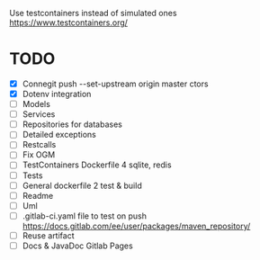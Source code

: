 

Use testcontainers instead of simulated ones
https://www.testcontainers.org/

# TODO
- [x] Connegit push --set-upstream origin master
ctors
- [x] Dotenv integration
- [ ] Models
- [ ] Services
- [ ] Repositories for databases
- [ ] Detailed exceptions
- [ ] Restcalls
- [ ] Fix OGM
- [ ] TestContainers Dockerfile 4 sqlite, redis
- [ ] Tests
- [ ] General dockerfile 2 test & build
- [ ] Readme
- [ ] Uml
- [ ] .gitlab-ci.yaml file to test on push 
https://docs.gitlab.com/ee/user/packages/maven_repository/
- [ ] Reuse artifact
- [ ] Docs & JavaDoc Gitlab Pages
